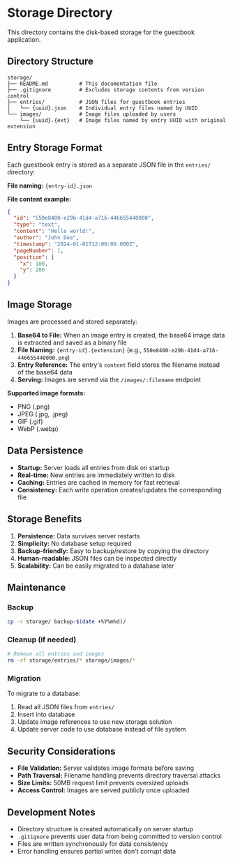 # Storage Directory

This directory contains the disk-based storage for the guestbook application.

## Directory Structure

```
storage/
├── README.md          # This documentation file
├── .gitignore         # Excludes storage contents from version control
├── entries/           # JSON files for guestbook entries
│   └── {uuid}.json    # Individual entry files named by UUID
└── images/            # Image files uploaded by users
    └── {uuid}.{ext}   # Image files named by entry UUID with original extension
```

## Entry Storage Format

Each guestbook entry is stored as a separate JSON file in the `entries/` directory:

**File naming:** `{entry-id}.json`

**File content example:**
```json
{
  "id": "550e8400-e29b-41d4-a716-446655440000",
  "type": "text",
  "content": "Hello world!",
  "author": "John Doe",
  "timestamp": "2024-01-01T12:00:00.000Z",
  "pageNumber": 1,
  "position": {
    "x": 100,
    "y": 200
  }
}
```

## Image Storage

Images are processed and stored separately:

1. **Base64 to File:** When an image entry is created, the base64 image data is extracted and saved as a binary file
2. **File Naming:** `{entry-id}.{extension}` (e.g., `550e8400-e29b-41d4-a716-446655440000.png`)
3. **Entry Reference:** The entry's `content` field stores the filename instead of the base64 data
4. **Serving:** Images are served via the `/images/:filename` endpoint

**Supported image formats:**
- PNG (.png)
- JPEG (.jpg, .jpeg)
- GIF (.gif)
- WebP (.webp)

## Data Persistence

- **Startup:** Server loads all entries from disk on startup
- **Real-time:** New entries are immediately written to disk
- **Caching:** Entries are cached in memory for fast retrieval
- **Consistency:** Each write operation creates/updates the corresponding file

## Storage Benefits

1. **Persistence:** Data survives server restarts
2. **Simplicity:** No database setup required
3. **Backup-friendly:** Easy to backup/restore by copying the directory
4. **Human-readable:** JSON files can be inspected directly
5. **Scalability:** Can be easily migrated to a database later

## Maintenance

### Backup
```bash
cp -r storage/ backup-$(date +%Y%m%d)/
```

### Cleanup (if needed)
```bash
# Remove all entries and images
rm -rf storage/entries/* storage/images/*
```

### Migration
To migrate to a database:
1. Read all JSON files from `entries/`
2. Insert into database
3. Update image references to use new storage solution
4. Update server code to use database instead of file system

## Security Considerations

- **File Validation:** Server validates image formats before saving
- **Path Traversal:** Filename handling prevents directory traversal attacks
- **Size Limits:** 50MB request limit prevents oversized uploads
- **Access Control:** Images are served publicly once uploaded

## Development Notes

- Directory structure is created automatically on server startup
- `.gitignore` prevents user data from being committed to version control
- Files are written synchronously for data consistency
- Error handling ensures partial writes don't corrupt data